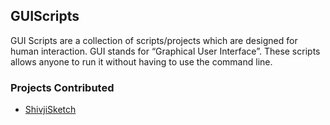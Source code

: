 <h2>GUIScripts</h2>

GUI Scripts are a collection of scripts/projects which are designed for human interaction. GUI stands for “Graphical User Interface”. These scripts allows anyone to run it without having to use the command line.

<h3>Projects Contributed</h3>

- [ShivjiSketch](https://github.com/prathimacode-hub/Awesome_Python_Scripts/tree/main/GUIScripts/Shivji%20Sketch%20Using%20Turtle)
